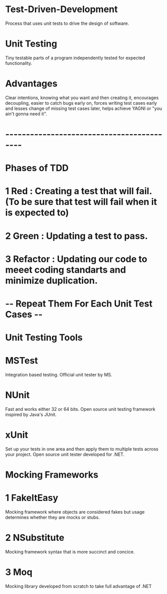   # Test-Driven-Development
Process that uses unit tests to drive the design of software.
# Unit Testing
Tiny testable parts of a program independently tested for expected functionality.
# Advantages
Clear intentions, knowing what you want and then creating it, encourages decoupling, easier to catch bugs early on, forces writing test cases early and lesses change of missing test cases later, helps achieve YAGNI or "you ain't gonna need it".

# ------------------------------------------
# Phases of TDD
# 1 Red : Creating a test that will fail.(To be sure that test will fail when it is expected to)
# 2 Green : Updating a test to pass.
# 3 Refactor : Updating our code to meeet coding standarts and minimize duplication.
# -- Repeat Them For Each Unit Test Cases --

  # Unit Testing Tools
  
# MSTest
Integration based testing. Official unit tester by MS.

# NUnit
Fast and works either 32 or 64 bits. Open source unit testing framework inspired by Java's JUnit.

# xUnit
Set up your tests in one area and then apply them to multiple tests across your project. Open source unit tester developed for .NET.

#  Mocking Frameworks

# 1 FakeItEasy
Mocking framework where objects are considered fakes but usage determines whether they are mocks or stubs.
# 2 NSubstitute
Mocking framework syntax that is more succinct and concice.
# 3 Moq
Mocking library developed from scratch to take full advantage of .NET
